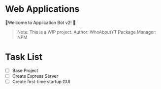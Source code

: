 # Web Applications
👋Welcome to Application Bot v2! 👋 

> Note: This is a WIP project.
> Author: WhoAboutYT
> Package Manager: NPM

# Task List

- [ ] Base Project 
- [ ] Create Express Server
- [ ] Create first-time startup GUI
